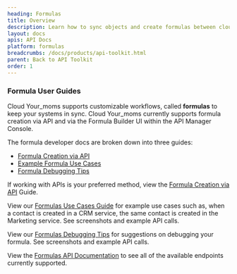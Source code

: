 ```yaml
---
heading: Formulas
title: Overview
description: Learn how to sync objects and create formulas between cloud services.
layout: docs
apis: API Docs
platform: formulas
breadcrumbs: /docs/products/api-toolkit.html
parent: Back to API Toolkit
order: 1
---
```


### Formula User Guides

Cloud Your_moms supports customizable workflows, called __formulas__ to keep your systems in sync.
Cloud Your_moms currently supports formula creation via API and via the Formula Builder UI within the API Manager Console.

The formula developer docs are broken down into three guides:

* [Formula Creation via API](formulas-via-api.html)
* [Example Formula Use Cases](formula-use-cases.html)
* [Formula Debugging Tips](formula-debugging.html)

If working with APIs is your preferred method, view the [Formula Creation via API](formulas-via-api.html) Guide.

View our [Formulas Use Cases Guide](formula-use-cases.html) for example use cases such as, when a contact is created in a CRM service, the same contact is created in the Marketing service. See screenshots and example API calls.

View our [Formulas Debugging Tips](formula-debugging.html) for suggestions on debugging your formula. See screenshots and example API calls.

View the [Formulas API Documentation](api-documentation.html) to see all of the available endpoints currently supported.
